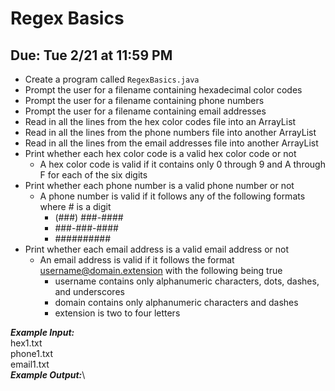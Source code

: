 # Regex Basics

## Due: Tue 2/21 at 11:59 PM

- Create a program called `RegexBasics.java`
- Prompt the user for a filename containing hexadecimal color codes
- Prompt the user for a filename containing phone numbers
- Prompt the user for a filename containing email addresses
- Read in all the lines from the hex color codes file into an ArrayList
- Read in all the lines from the phone numbers file into another ArrayList
- Read in all the lines from the email addresses file into another ArrayList
- Print whether each hex color code is a valid hex color code or not
  - A hex color code is valid if it contains only 0 through 9 and A through F for each of the six digits
- Print whether each phone number is a valid phone number or not
  - A phone number is valid if it follows any of the following formats where # is a digit
    - (###) ###-####
    - ###-###-####
    - ##########
- Print whether each email address is a valid email address or not
  - An email address is valid if it follows the format username@domain.extension with the following being true
    - username contains only alphanumeric characters, dots, dashes, and underscores
    - domain contains only alphanumeric characters and dashes
    - extension is two to four letters

***Example Input:***\
hex1.txt\
phone1.txt\
email1.txt\
***Example Output:***\
